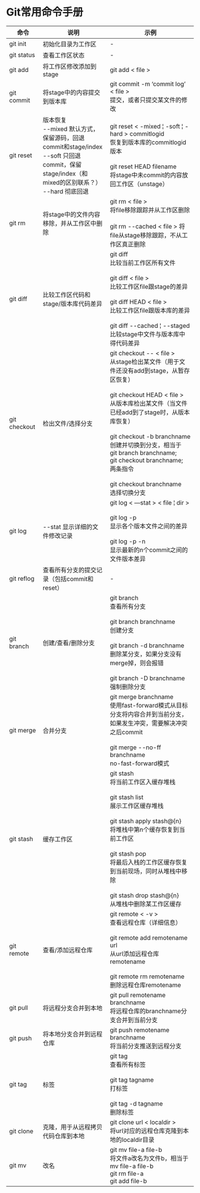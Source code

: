 # Git常用命令手册

|命令|说明|示例|
|---|----|---|
| git init | 初始化目录为工作区 | - |
| git status | 查看工作区状态 | - |
| git add | 将工作区修改添加到stage | git add < file > |
| git commit | 将stage中的内容提交到版本库 | git commit -m ‘commit log’ < file > <br />提交，或者只提交某文件的修改 |
| git reset | 版本恢复 <br /> --mixed 默认方式，保留源码，回退commit和stage/index <br /> --soft 只回退commit，保留stage/index（和mixed的区别联系？）<br /> --hard 彻底回退|git reset < -mixed &brvbar; -soft &brvbar; -hard > commitlogid <br />恢复到版本库的commitlogid版本 <br /><br /> git reset HEAD filename <br />将stage中未commit的内容放回工作区（unstage）|
| git rm | 将stage中的文件内容移除，并从工作区中删除 | git rm < file > <br />将file移除跟踪并从工作区删除 <br /><br /> git rm --cached < file > 将file从stage移除跟踪，不从工作区真正删除 |
| git diff | 比较工作区代码和stage/版本库代码差异 | git diff <br /> 比较当前工作区所有文件 <br /><br /> git diff  < file > <br />比较工作区file跟stage的差异 <br /><br /> git diff HEAD < file > <br /> 比较工作区file跟版本库的差异 <br /><br /> git diff --cached &brvbar; --staged <br /> 比较stage中文件与版本库中得代码差异 |
| git checkout | 检出文件/选择分支|git checkout -- < file > <br /> 从stage检出某文件（用于文件还没有add到stage，从暂存区恢复）<br /><br /> git checkout HEAD < file > <br /> 从版本库检出某文件（当文件已经add到了stage时，从版本库恢复）<br /><br />git checkout -b branchname <br /> 创建并切换到分支，相当于 <br /> git branch branchname; <br /> git checkout branchname; <br /> 两条指令 <br /><br /> git checkout branchname <br /> 选择切换分支 |
| git log | --stat 显示详细的文件修改记录 | git log < —stat >  < file &brvbar; dir > <br /><br /> git log -p <br /> 显示各个版本文件之间的差异 <br /><br /> git log -p -n <br /> 显示最新的n个commit之间的文件版本差异 |
| git reflog | 查看所有分支的提交记录（包括commit和reset）| - |
| git branch | 创建/查看/删除分支 | git branch <br /> 查看所有分支 <br /><br /> git branch branchname <br /> 创建分支 <br /><br /> git branch -d branchname <br />删除某分支，如果分支没有merge掉，则会报错 <br /><br /> git branch -D branchname<br />强制删除分支 |
| git merge | 合并分支 | git merge branchname <br /> 使用fast-forward模式从目标分支将内容合并到当前分支，如果发生冲突，需要解决冲突之后commit<br /><br />git merge --no-ff branchname<br />no-fast-forward模式 |
| git stash | 缓存工作区 | git stash <br /> 将当前工作区入缓存堆栈 <br /><br /> git stash list <br /> 展示工作区缓存堆栈 <br /><br /> git stash apply stash@{n} <br /> 将堆栈中第n个缓存恢复到当前工作区 <br /><br /> git stash pop <br />将最后入栈的工作区缓存恢复到当前现场，同时从堆栈中移除 <br /><br /> git stash drop stash@{n} <br /> 从堆栈中删除某工作区缓存 |
| git remote | 查看/添加远程仓库 | git remote < -v > <br /> 查看远程仓库（详细信息） <br /><br /> git remote add remotename url <br />从url添加远程仓库remotename <br /><br />git remote rm remotename <br /> 删除远程仓库remotename |
| git pull | 将远程分支合并到本地 | git pull remotename branchname <br /> 将远程仓库的branchname分支合并到当前分支 |
| git push | 将本地分支合并到远程仓库 | git push remotename branchname <br /> 将当前分支推送到远程分支 |
| git tag | 标签 | git tag <br /> 查看所有标签 <br /><br /> git tag tagname <br /> 打标签 <br /><br /> git tag -d tagname <br /> 删除标签 |
| git clone | 克隆，用于从远程拷贝代码仓库到本地 | git clone url < localdir > <br />将url对应的远程仓库克隆到本地的localdir目录 |
| git mv | 改名 | git mv file-a file-b <br />将文件a改名为文件b，相当于 <br /> mv file-a file-b <br /> git rm file-a <br /> git add file-b |